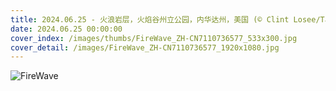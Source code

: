 ```yaml
---
title: 2024.06.25 - 火浪岩层，火焰谷州立公园，内华达州，美国 (© Clint Losee/Tandem Stills + Motion)
date: 2024.06.25 00:00:00
cover_index: /images/thumbs/FireWave_ZH-CN7110736577_533x300.jpg
cover_detail: /images/FireWave_ZH-CN7110736577_1920x1080.jpg
---
```


![FireWave](/images/FireWave_ZH-CN7110736577_1920x1080.jpg)
